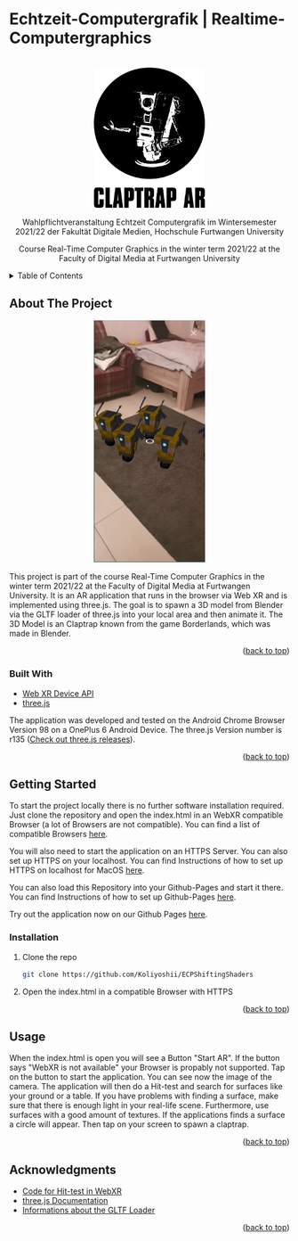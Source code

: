 # Echtzeit-Computergrafik | Realtime-Computergraphics

<div id="top"></div>

<!-- PROJECT LOGO -->
<br />
<div align="center">
    <img src="images/logo.png" alt="Logo" width="200">
    <p>Wahlpflichtveranstaltung Echtzeit Computergrafik im Wintersemester 2021/22 der Fakultät Digitale Medien, Hochschule Furtwangen University</p>
    <p>Course Real-Time Computer Graphics in the winter term 2021/22 at the Faculty of Digital Media at Furtwangen University</p>
</div>

<!-- TABLE OF CONTENTS -->
<details>
  <summary>Table of Contents</summary>
  <ol>
    <li>
      <a href="#about-the-project">About The Project</a>
      <ul>
        <li><a href="#built-with">Built With</a></li>
      </ul>
    </li>
    <li>
      <a href="#getting-started">Getting Started</a>
      <ul>
        <li><a href="#installation">Installation</a></li>
      </ul>
    </li>
    <li><a href="#usage">Usage</a></li>
    <li><a href="#acknowledgments">Acknowledgments</a></li>
  </ol>
</details>

<!-- ABOUT THE PROJECT -->

## About The Project

<div align="center">
    <img src="images/screenshot.jpg" alt="Screenshot" width="200">
</div>

<p align="left">This project is part of the course Real-Time Computer Graphics in the winter term 2021/22 at the Faculty of Digital Media at Furtwangen University. It is an AR application that runs in the browser via Web XR and is implemented using three.js. The goal is to spawn a 3D model from Blender via the GLTF loader of three.js into your local area and then animate it. The 3D Model is an Claptrap known from the game Borderlands, which was made in Blender.</p>

<p align="right">(<a href="#top">back to top</a>)</p>

### Built With

- [Web XR Device API](https://www.w3.org/TR/webxr/)
- [three.js](https://threejs.org/)

The application was developed and tested on the Android Chrome Browser Version 98 on a OnePlus 6 Android Device. The three.js Version number is r135 (<a target="_blank" href= https://github.com/mrdoob/three.js/releases>Check out three.js releases</a>).

<p align="right">(<a href="#top">back to top</a>)</p>

<!-- GETTING STARTED -->

## Getting Started

To start the project locally there is no further software installation required. Just clone the repository and open the index.html in an WebXR compatible Browser (a lot of Browsers are not compatible). You can find a list of compatible Browsers <a target="_blank" href="https://caniuse.com/webxr">here</a>.

You will also need to start the application on an HTTPS Server. You can also set up HTTPS on your localhost. You can find Instructions of how to set up HTTPS on localhost for MacOS <a target="_blank" href="https://medium.com/@jonsamp/how-to-set-up-https-on-localhost-for-macos-b597bcf935ee">here</a>.

You can also load this Repository into your Github-Pages and start it there. You can find Instructions of how to set up Github-Pages <a target="_blank" href="https://pages.github.com/">here</a>.

Try out the application now on our Github Pages <a target="_blank" href="https://koliyoshii.github.io/">here</a>.

### Installation

1. Clone the repo
   ```sh
   git clone https://github.com/Koliyoshii/ECPShiftingShaders
   ```
2. Open the index.html in a compatible Browser with HTTPS

<p align="right">(<a href="#top">back to top</a>)</p>

<!-- USAGE EXAMPLES -->

## Usage

When the index.html is open you will see a Button "Start AR". If the button says "WebXR is not available" your Browser is propably not supported. Tap on the button to start the application. You can see now the image of the camera. The application will then do a Hit-test and search for surfaces like your ground or a table. If you have problems with finding a surface, make sure that there is enough light in your real-life scene. Furthermore, use surfaces with a good amount of textures. If the applications finds a surface a circle will appear. Then tap on your screen to spawn a claptrap.

<p align="right">(<a href="#top">back to top</a>)</p>

<!-- ACKNOWLEDGMENTS -->

## Acknowledgments

- [Code for Hit-test in WebXR](http://threejs.ir/examples/webxr_ar_hittest.html)
- [three.js Documentation](https://threejs.org/docs/)
- [Informations about the GLTF Loader](https://threejs.org/docs/#examples/en/loaders/GLTFLoader)

<p align="right">(<a href="#top">back to top</a>)</p>
